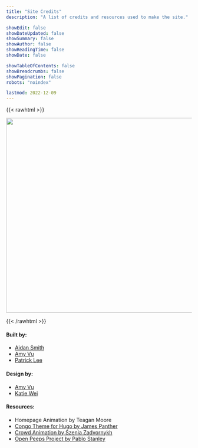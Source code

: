 ```yaml
---
title: "Site Credits"
description: "A list of credits and resources used to make the site."

showEdit: false
showDateUpdated: false
showSummary: false
showAuthor: false
showReadingTime: false
showDate: false

showTableOfContents: false
showBreadcrumbs: false
showPagination: false
robots: "noindex"

lastmod: 2022-12-09
---
```

{{< rawhtml >}}

<div id="podcast-div">
    <img draggable="false" id="podcast" src="/Podcast.svg">
</div>

<style>
    #metadata {
        display: none;
    }
    #podcast-div {
        padding: 0;
        margin: 0;
    }
    #podcast {
        padding: 0;
        margin: 0;
        width: 55vw;
    }
</style>

{{< /rawhtml >}}

#### Built by:
- [Aidan Smith](https://aidansmith.me)
- [Amy Vu](https://github.com/vuamy)
- [Patrick Lee](https://github.com/PatrickStarLee)

#### Design by:
- [Amy Vu](https://github.com/vuamy)
- [Katie Wei](https://www.instagram.com/ktweiart/)

#### Resources:
- Homepage Animation by Teagan Moore
- [Congo Theme for Hugo by James Panther](https://github.com/jpanther/congo)
- [Crowd Animation by Szenia Zadvornykh](https://codepen.io/zadvorsky)
- [Open Peeps Project by Pablo Stanley](https://www.openpeeps.com/)